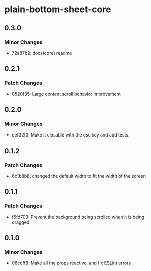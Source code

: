 # plain-bottom-sheet-core

## 0.3.0

### Minor Changes

- 72a87b2: docs(core) readme

## 0.2.1

### Patch Changes

- 0520f35: Large content scroll behavior improvement

## 0.2.0

### Minor Changes

- eef32f3: Make it closable with the esc key and add tests.

## 0.1.2

### Patch Changes

- 6c1b8b8: changed the default width to fit the width of the screen

## 0.1.1

### Patch Changes

- f5fd703: Prevent the background being scrolled when it is being dragged

## 0.1.0

### Minor Changes

- 08ecff8: Make all the props reactive, and fix ESLint errors
